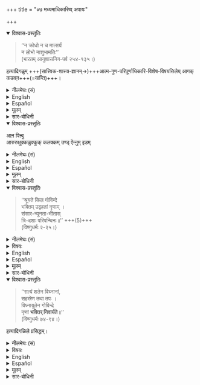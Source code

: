 +++
title = "०७ मध्यमाधिकारिष्व् अपायः"

+++
<details open><summary>विश्वास-प्रस्तुतिः</summary>

> ‘‘न क्रोधो न च मात्सर्यं  
न लोभो नाशुभामतिः’’  
(भारतम् आनुशासनिग-पर्व २५४-१३५।)  

इत्यादिगळुम् +++(सात्त्विक-शास्त्र-ज्ञानम्→)+++आत्म-गुण-परिपूर्णाधिकारि-विशेष-विषयत्तिलेय् आगक् कडवऩ+++(=यान्ति)+++।
</details>

<details><summary>नीलमेघः (सं)</summary>

> ‘‘न क्रोधो न च मात्सर्यं  
न लोभो नाशुभामतिः’’  
(भारतम् आनुशासनिग-पर्व २५४-१३५।)  

इत्यादीनि +++(सात्त्विक-शास्त्र-ज्ञानम्→)+++आत्म-गुण--परिपूर्णाधिकारि-विशेष-विषयाणि भवन्ति । 
</details>

<details><summary>English</summary>

It is true that it has been stated: 

> "In those  who have bhakti to Puruṣottama,  
> there is no anger, no hatred,  
> no covetousness, nor impure minds", 

but this is applicable only to those individuals  
who are perfect in the possession of spiritual qualities. 
</details>

<details><summary>Español</summary>

Es cierto que **ha sido declarado**:

> "En aquellos que **tienen** Bhakti a Puruṣottama,  
> **No hay** ira, ni odio,  
> Sin codicia, ni mentes impuras ",

Pero esto **es aplicable** solo para esas personas  
que **son** perfectos en posesión de cualidades espirituales.
</details>

<details><summary>मूलम्</summary>

‘‘न क्रोधो न च मात्सर्यं  
न लोभो नाशुभामतिः’’ (भारतम् आनुशासनिग-पर्व २५४-१३५।)  

इत्यादिगळुम् आत्मगुणपरिपूर्णाधिकारिविशेषविषयत्तिलेयागक्कडवऩ।
</details>

<details><summary>सार-बोधिनी</summary>

इप्पडियाऩाल् 
भगवदाश्रितर्गळुक्कु संशयादि रूपाशुभबुद्धियुण्डागादॆऩ्ऱु सॊल्लुगिऱ ऋषिवचनत्तिऱ्कु 
गति ऎऩ्ऩवॆऩ्ऩवरुळिच्चॆय्गिऱार् न क्रोधो न च मात्सर्यमित्यादिना । आत्मगुणपरिपूर्णाधिकारिविशेष विषयत्तिलेयागक्कडवऩ इति ।  
हैतुकर्गळुडैय हेतुवादङ्गळालुम्,  
राजस तामस शास्त्रङ्गळालुम् कलङ्गाद  
सात्त्विक-शास्त्र-जन्य-समीचीन-ज्ञानादि-रूपात्मगुण-परिपूर्णाधिकारि-विशेष विषयमॆऩ्ऱबडि। 
</details>

<details open><summary>विश्वास-प्रस्तुतिः</summary>

आऩ पिऩ्बु  
आरुरुक्षुक्कळुक्कुक् कलक्कम् उण्ड् ऎऩ्ऩुम् इडम्  
</details>

<details><summary>नीलमेघः (सं)</summary>

अतः आरुरुक्षूणां व्यामोहः संभवतीत्य् अय् अमर्थः,
</details>



<details><summary>English</summary>

In the case of those who have yet to ascend to that high spiritual level,  
it is well-known  
that their minds may become deluded.  
Thus it has been said - 
</details>

<details><summary>Español</summary>

En el caso de aquellos que aún **tienen que ascender** a ese alto nivel espiritual,  
**Es** bien **conocido**  
que sus mentes **pueden ser engañadas**.
Así **se ha dicho** -
</details>


<details><summary>मूलम्</summary>

आऩबिऩ्बु आरुरुक्षुक्कळुक्कुक् कलक्कमुण्डॆऩ्ऩुमिडम्  
</details>

<details><summary>सार-बोधिनी</summary>

आऩबिऩ्बु - न क्रोध इति वचनम् आरूढऩाऩ पूर्णाधिकारि विषयमाऩ पिऩ्बु, आरुरुक्षुक्कळुक्कु - भगवद्विषयत्तिल् आरोहणम् पण्ण इच्छिप्पवर्गळुक्कु, अपूर्णाधिकारिगळुक्कु ऎऩ्ऱबडि। 
</details>


<details open><summary>विश्वास-प्रस्तुतिः</summary>

> ‘‘श्रूयते किल गोविन्दे  
भक्तिम् उद्वहतां नृणाम् ।  
संसार-न्यूनता-भीतास्  
त्रि-दशाः परिपन्थिनः॥’’ +++(5)+++  
(विष्णुधर्मः २-२५।)  
</details>

<details><summary>नीलमेघः (सं)</summary>

> ‘‘श्रूयते किल गोविन्दे  
भक्तिम् उद्वहतां नृणाम् ।  
संसार-न्यूनता-भीतास्  
त्रि-दशाः परिपन्थिनः॥’’ +++(5)+++  
(विष्णुधर्मः २-२५।)  
</details>

<details><summary>विषयः</summary>

भक्तिः, संसारः, विघ्नः, वैराग्यम्
</details>


<details><summary>English</summary>

"We hear that the gods (devas),  
in dread of the diminution of saṁsāra among those who are devoted to Govinda,  
become their enemies, (i.e. try to hinder devotion)" 
</details>

<details><summary>Español</summary>

"Escuchamos que los dioses (Devas),
con temor a la disminución de Saṁsāra entre los que están dedicados a Govinda,
Conviértase en sus enemigos (es decir, trate de obstaculizar la devoción) "
</details>


<details><summary>मूलम्</summary>

‘‘श्रूयते किल गोविन्दे भक्तिमुद्वहतां नृणाम् ।  
संसारन्यूनताभीतास्त्रिदशाः परिपन्थिनः॥’’  
(विष्णुधर्मः २-२५।)  
</details>

<details><summary>सार-बोधिनी</summary>

श्रूयत इत्यादि । उद्वहतां – वोढुमिच्छतां, इन्द वचनत्तिल् त्रिदशबन्धार्हमाऩ भक्त्युद्वहनम् श्रुतमागैयालुम्, 
</details>


<details open><summary>विश्वास-प्रस्तुतिः</summary>

> ‘‘सत्यं शतेन विघ्नानां,  
सहस्रेण तथा तपः ।  
विघ्नायुतेन गोविन्दे  
नृणां **भक्तिर् निवार्यते**॥’’  
(विष्णुधर्मः ७४-९४।) 

इत्यादिगळिले प्रसिद्धम्। 
</details>

<details><summary>नीलमेघः (सं)</summary>

> ‘‘सत्यं शतेन विघ्नानां,  
सहस्रेण तथा तपः ।  
विघ्नायुतेन गोविन्दे  
नृणां **भक्तिर् निवार्यते**॥’’  
(विष्णुधर्मः ७४-९४।) 

इत्यादिषु प्रसिद्धः । 
</details>


<details><summary>विषयः</summary>

भक्तिः, संसारः, विघ्नः, वैराग्यम्, तपः, सत्यम्
</details>

<details><summary>English</summary>

and again,  

> "To truthfulness in speech - there are a hundred hindrances;  
> to tapas or the performance of austerities, the hindrances are a thousand;  
> and bhakti to Govinda meets with ten thousand hindrances". 
</details>

<details><summary>Español</summary>

Y de nuevo,

> "A la veracidad en el habla, **hay** cien obstáculos;  
> Para las tapas o al rendimiento de las austeridades, los obstáculos **son** mil;  
> y Bhakti a Govinda **se reúne** con diez mil obstáculos ".
</details>


<details><summary>मूलम्</summary>

‘‘सत्यं शतेन विघ्नानां सहस्रेण तथा तपः ।  
विघ्नायुतेन गोविन्दे नृणां भक्तिर्निवार्यत॥’’  
(विष्णुधर्मः ७४-९४।)  
इत्यादिगळिले प्रसिद्धम्। 
</details>

<details><summary>सार-बोधिनी</summary>

सत्यं शतेन ऎऩ्गिऱ वचनत्तिल् भक्तिशब्दम् निवारणार्हमाऩ भक्तियैच् चॊल्लुगैयालुम् इव्विरण्डु वचनङ्गळुम् आरुरुक्षु विषयमाग सिद्धिक्कैयाल्  
आरुरुक्षुक्कळुक्के भक्तिविघ्नादिगळैच् चॊल्लुगिऱतॆऩ्ऱु तिरुवुळ्ळम्। 

इदऩाल् मृदुप्रज्ञर्गळुक्कु सिद्धोपायादिविषयत्तिल् कलक्क मुण्डागुमॆऩ्ऱु सिद्धिक्कैयाल् तत्परिहारार्थम् स्थिरीकरणभागारम्भम् आवश्यकमॆऩ्ऱु मुडिन्ददु। 
</details>

